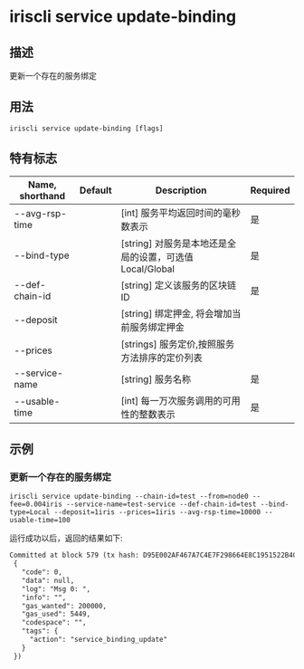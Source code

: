# iriscli service update-binding 

## 描述

更新一个存在的服务绑定

## 用法

```
iriscli service update-binding [flags]
```

## 特有标志
| Name, shorthand       | Default                 | Description                                                                        | Required |
| --------------------- | ----------------------- | ---------------------------------------------------------------------------------- | -------- |
| --avg-rsp-time        |                         | [int]  服务平均返回时间的毫秒数表示                                                     | 是       |
| --bind-type           |                         | [string] 对服务是本地还是全局的设置，可选值Local/Global                                  | 是       |
| --def-chain-id        |                         | [string] 定义该服务的区块链ID                                                          | 是       |
| --deposit             |                         | [string] 绑定押金, 将会增加当前服务绑定押金                                               |          |
| --prices              |                         | [strings] 服务定价,按照服务方法排序的定价列表                                             |          |
| --service-name        |                         | [string] 服务名称                                                                    | 是       |
| --usable-time         |                         | [int] 每一万次服务调用的可用性的整数表示                                                  | 是       |

## 示例

### 更新一个存在的服务绑定
```shell
iriscli service update-binding --chain-id=test --from=node0 --fee=0.004iris --service-name=test-service --def-chain-id=test --bind-type=Local --deposit=1iris --prices=1iris --avg-rsp-time=10000 --usable-time=100
```

运行成功以后，返回的结果如下:

```txt
Committed at block 579 (tx hash: D95E002AF467A7C4E7F298664E8C1951522B4CB61D26B01AC9705703E75557AB, response:
 {
   "code": 0,
   "data": null,
   "log": "Msg 0: ",
   "info": "",
   "gas_wanted": 200000,
   "gas_used": 5449,
   "codespace": "",
   "tags": {
     "action": "service_binding_update"
   }
 })
```

